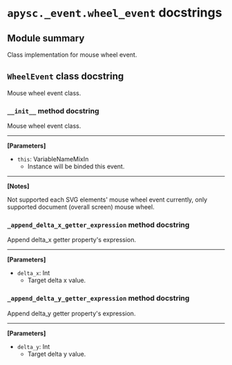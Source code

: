# `apysc._event.wheel_event` docstrings

## Module summary

Class implementation for mouse wheel event.

## `WheelEvent` class docstring

Mouse wheel event class.

### `__init__` method docstring

Mouse wheel event class.<hr>

**[Parameters]**

- `this`: VariableNameMixIn
  - Instance will be binded this event.

<hr>

**[Notes]**

Not supported each SVG elements' mouse wheel event currently, only supported document (overall screen) mouse wheel.

### `_append_delta_x_getter_expression` method docstring

Append delta_x getter property's expression.<hr>

**[Parameters]**

- `delta_x`: Int
  - Target delta x value.

### `_append_delta_y_getter_expression` method docstring

Append delta_y getter property's expression.<hr>

**[Parameters]**

- `delta_y`: Int
  - Target delta y value.